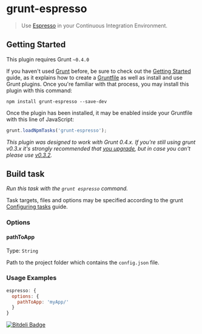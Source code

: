 # grunt-espresso

> Use [Espresso](https://github.com/mwaylabs/Espresso) in your Continuous Integration Environment.



## Getting Started
This plugin requires Grunt `~0.4.0`

If you haven't used [Grunt](http://gruntjs.com/) before, be sure to check out the [Getting Started](http://gruntjs.com/getting-started) guide, as it explains how to create a [Gruntfile](http://gruntjs.com/sample-gruntfile) as well as install and use Grunt plugins. Once you're familiar with that process, you may install this plugin with this command:

```shell
npm install grunt-espresso --save-dev
```

Once the plugin has been installed, it may be enabled inside your Gruntfile with this line of JavaScript:

```js
grunt.loadNpmTasks('grunt-espresso');
```

*This plugin was designed to work with Grunt 0.4.x. If you're still using grunt v0.3.x it's strongly recommended that [you upgrade](http://gruntjs.com/upgrading-from-0.3-to-0.4), but in case you can't please use [v0.3.2](https://github.com/gruntjs/grunt-contrib-copy/tree/grunt-0.3-stable).*



## Build task
_Run this task with the `grunt espresso` command._

Task targets, files and options may be specified according to the grunt [Configuring tasks](http://gruntjs.com/configuring-tasks) guide.
### Options

#### pathToApp
Type: `String`

Path to the project folder which contains the `config.json` file.

### Usage Examples

```js
espresso: {
  options: {
    pathToApp: 'myApp/'
  }
}
```


[![Bitdeli Badge](https://d2weczhvl823v0.cloudfront.net/mwaylabs/grunt-espresso/trend.png)](https://bitdeli.com/free "Bitdeli Badge")

